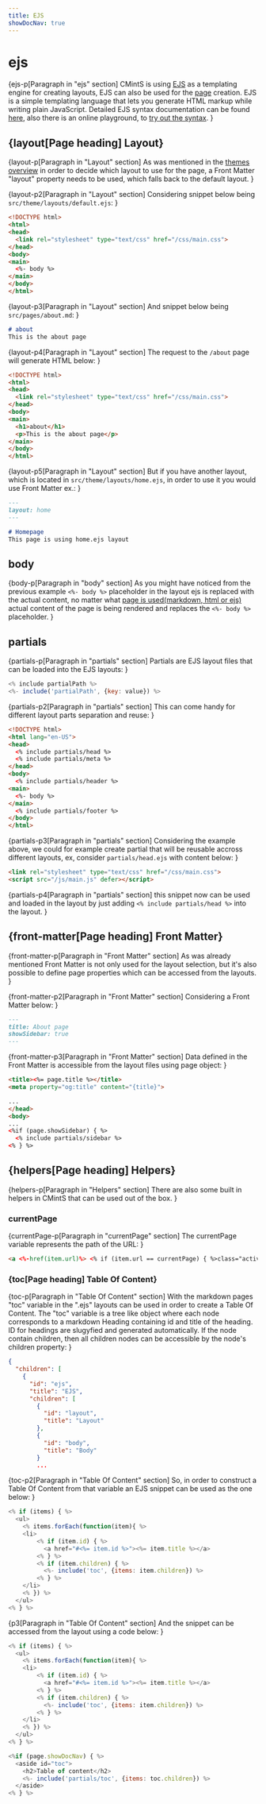 ```yaml
---
title: EJS
showDocNav: true
---
```


# ejs

{ejs-p[Paragraph in "ejs" section]
CMintS is using <a href="http://ejs.co/" target="_blank">EJS</a> as a templating
engine for creating layouts, EJS can also be used for the
[page](/documentation/pages#ejs) creation. EJS is a simple templating language
that lets you generate HTML markup while writing plain JavaScript. Detailed EJS
syntax documentation can be found <a
href="https://github.com/mde/ejs/blob/master/docs/syntax.md"
target="_blank">here</a>, also there is an online playground, to <a
href="https://ionicabizau.github.io/ejs-playground/" target="_blank">try out the
syntax</a>.
}

## {layout[Page heading] Layout}

{layout-p[Paragraph in "Layout" section]
As was mentioned in the [themes overview](/documentation/themes#layouts) in
order to decide which layout to use for the page, a Front Matter "layout"
property needs to be used, which falls back to the default layout.
}

{layout-p2[Paragraph in "Layout" section]
Considering snippet below being `src/theme/layouts/default.ejs`:
}

```html
<!DOCTYPE html>
<html>
<head>
  <link rel="stylesheet" type="text/css" href="/css/main.css">
</head>
<body>
<main>
  <%- body %>
</main>
</body>
</html>
```

{layout-p3[Paragraph in "Layout" section]
And snippet below being <fix>`src/pages/about.md`</fix>:
}

```markdown
# about
This is the about page
```

{layout-p4[Paragraph in "Layout" section]
The request to the <fix>`/about`</fix> page will generate HTML below:
}

```html
<!DOCTYPE html>
<html>
<head>
  <link rel="stylesheet" type="text/css" href="/css/main.css">
</head>
<body>
<main>
  <h1>about</h1>
  <p>This is the about page</p>
</main>
</body>
</html>
```

{layout-p5[Paragraph in "Layout" section]
But if you have another layout, which is located in
<fix>`src/theme/layouts/home.ejs`</fix>, in order to use it you would use Front Matter
ex.:
}

```markdown
---
layout: home
---

# Homepage
This page is using home.ejs layout
```

## body

{body-p[Paragraph in "body" section]
As you might have noticed from the previous example `<%- body %>` placeholder in
the layout ejs is replaced with the actual content, no matter what [page is
used(markdown, html or ejs)](/documentation/pages) actual content of the page is
being rendered and replaces the `<%- body %>` placeholder.
}

## partials

{partials-p[Paragraph in "partials" section]
Partials are EJS layout files that can be loaded into the EJS layouts:
}

```javascript
<% include partialPath %>
<%- include('partialPath', {key: value}) %>
```

{partials-p2[Paragraph in "partials" section]
This can come handy for different layout parts separation and reuse:
}

```HTML
<!DOCTYPE html>
<html lang="en-US">
<head>
  <% include partials/head %>
  <% include partials/meta %>
</head>
<body>
  <% include partials/header %>
<main>
  <%- body %>
</main>
  <% include partials/footer %>
</body>
</html>
```

{partials-p3[Paragraph in "partials" section]
Considering the example above, we could for example create partial that will be
reusable accross different layouts, ex, consider `partials/head.ejs` with
content below:
}

```HTML
<link rel="stylesheet" type="text/css" href="/css/main.css">
<script src="/js/main.js" defer></script>
```

{partials-p4[Paragraph in "partials" section] 
this snippet now can be used and loaded in the layout by just adding `<% include
partials/head %>` into the layout.
}

## {front-matter[Page heading] Front Matter}

{front-matter-p[Paragraph in "Front Matter" section] 
As was already mentioned Front Matter is not only used for the layout selection,
but it's also possible to define page properties which can be accessed from the
layouts.
}

{front-matter-p2[Paragraph in "Front Matter" section]
Considering a Front Matter below:
}

```markdown
---
title: About page
showSidebar: true
---
```

{front-matter-p3[Paragraph in "Front Matter" section] 
Data defined in the Front Matter is accessible from the layout files using page object:
}

```html
<title><%= page.title %></title>
<meta property="og:title" content="{title}">

...
</head>
<body>
...
<%if (page.showSidebar) { %>
  <% include partials/sidebar %>
<% } %>
```

## {helpers[Page heading] Helpers}

{helpers-p[Paragraph in "Helpers" section] 
There are also some built in helpers in CMintS that can be used out of the box.
}

### currentPage

{currentPage-p[Paragraph in "currentPage" section] 
The <fix>currentPage</fix> variable represents the path of the URL:
}

```HTML
<a <%-href(item.url)%> <% if (item.url == currentPage) { %>class="active"<% } %>>
```

### {toc[Page heading] Table Of Content}

{toc-p[Paragraph in "Table Of Content" section] 
With the markdown pages "toc" variable in the ".ejs" layouts can be used in
order to create a Table Of Content. The "toc" variable is a tree like object
where each node corresponds to a markdown Heading containing id and title of the
heading. ID for headings are slugyfied and generated automatically. If the node
contain children, then all children nodes can be accessible by the node's
children property:
}

```JSON
{
  "children": [
    {
      "id": "ejs",
      "title": "EJS",
      "children": [
        {
          "id": "layout",
          "title": "Layout"
        },
        {
          "id": "body",
          "title": "Body"
        }
        ...
```

{toc-p2[Paragraph in "Table Of Content" section] 
So, in order to construct a Table Of Content from that variable an EJS snippet can be used as the one below:
}

```javascript
<% if (items) { %>
  <ul>
    <% items.forEach(function(item){ %>
    <li>
        <% if (item.id) { %>
          <a href="#<%= item.id %>"><%= item.title %></a>
        <% } %>
        <% if (item.children) { %>
          <%- include('toc', {items: item.children}) %>
        <% } %>
    </li>
    <% }) %>
  </ul>
<% } %>
```

{p3[Paragraph in "Table Of Content" section] 
And the snippet can be accessed from the layout using a code below:
}

```javascript
<% if (items) { %>
  <ul>
    <% items.forEach(function(item){ %>
    <li>
        <% if (item.id) { %>
          <a href="#<%= item.id %>"><%= item.title %></a>
        <% } %>
        <% if (item.children) { %>
          <%- include('toc', {items: item.children}) %>
        <% } %>
    </li>
    <% }) %>
  </ul>
<% } %>
```

```javascript
<%if (page.showDocNav) { %>
  <aside id="toc">
    <h2>Table of content</h2>
    <%- include('partials/toc', {items: toc.children}) %> 
  </aside>
<% } %>
```
